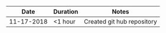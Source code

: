 | Date | Duration | Notes |
|------|----------|-------|
| 11-17-2018 | <1 hour | Created git hub repository |
